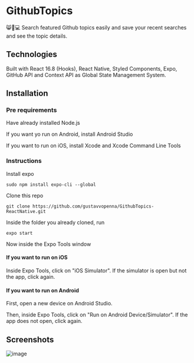 # GithubTopics

😸🐙💻 Search featured Github topics easily and save your recent searches and see the topic details.

## Technologies

Built with React 16.8 (Hooks), React Native, Styled Components, Expo, GitHub API and Context API as Global State Management System.

## Installation

### Pre requirements

Have already installed Node.js

If you want yo run on Android, install Android Studio

If you want to run on iOS, install Xcode and Xcode Command Line Tools

### Instructions

Install expo

```
sudo npm install expo-cli --global
```

Clone this repo

```
git clone https://github.com/gustavvopenna/GithubTopics-ReactNative.git
```

Inside the folder you already cloned, run

```
expo start
```

Now inside the Expo Tools window

#### If you want to run on iOS

Inside Expo Tools, click on "iOS Simulator". If the simulator is open but not the app, click again.

#### If you want to run on Android

First, open a new device on Android Studio.

Then, inside Expo Tools, click on "Run on Android Device/Simulator". If the app does not open, click again.

## Screenshots

![image](https://drive.google.com/uc?export=view&id=1913oZeBZPBNiUuk8gu3ZSbLBA2l_VQtG)





